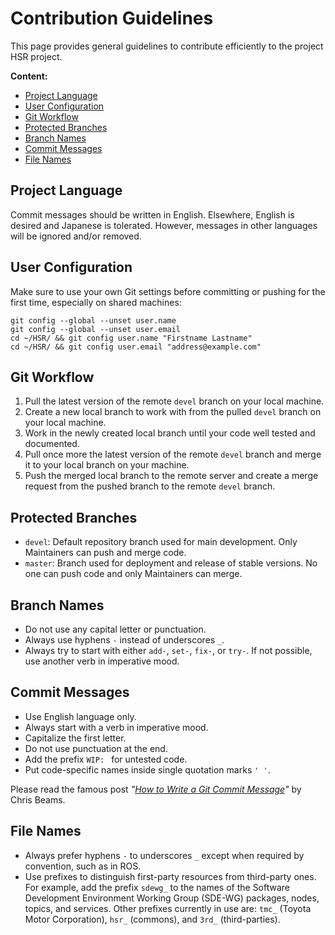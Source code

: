 # Contribution Guidelines

This page provides general guidelines to contribute efficiently to the project HSR project.

**Content:**

*   [Project Language](#project-language)
*   [User Configuration](#user-configuration)
*   [Git Workflow](#git-workflow)
*   [Protected Branches](#protected-branches)
*   [Branch Names](#branch-names)
*   [Commit Messages](#commit-messages)
*   [File Names](#file-names)

## Project Language

Commit messages should be written in English. Elsewhere, English is desired and Japanese is tolerated. However, messages in other languages will be ignored and/or removed.

## User Configuration

Make sure to use your own Git settings before committing or pushing for the first time, especially on shared machines:

```shell
git config --global --unset user.name
git config --global --unset user.email
cd ~/HSR/ && git config user.name "Firstname Lastname"
cd ~/HSR/ && git config user.email "address@example.com"
```

## Git Workflow

1.   Pull the latest version of the remote `devel` branch on your local machine.
2.   Create a new local branch to work with from the pulled `devel` branch on your local machine.
3.   Work in the newly created local branch until your code well tested and documented.
4.   Pull once more the latest version of the remote `devel` branch and merge it to your local branch on your machine.
5.   Push the merged local branch to the remote server and create a merge request from the pushed branch to the remote `devel` branch.

## Protected Branches

*   `devel`: Default repository branch used for main development. Only Maintainers can push and merge code.
*   `master`: Branch used for deployment and release of stable versions. No one can push code and only Maintainers can merge.

## Branch Names

*   Do not use any capital letter or punctuation.
*   Always use hyphens `-` instead of underscores `_`.
*   Always try to start with either `add-`, `set-`, `fix-`, or `try-`. If not possible, use another verb in imperative mood.

## Commit Messages

*   Use English language only.
*   Always start with a verb in imperative mood.
*   Capitalize the first letter.
*   Do not use punctuation at the end.
*   Add the prefix `WIP: ` for untested code.
*   Put code-specific names inside single quotation marks `' '`.

Please read the famous post *"[How to Write a Git Commit Message](https://chris.beams.io/posts/git-commit/)"* by Chris Beams.

## File Names

*   Always prefer hyphens `-` to underscores `_` except when required by convention, such as in ROS.
*   Use prefixes to distinguish first-party resources from third-party ones. For example, add the prefix `sdewg_` to the names of the Software Development Environment Working Group (SDE-WG) packages, nodes, topics, and services. Other prefixes currently in use are: `tmc_` (Toyota Motor Corporation), `hsr_` (commons), and `3rd_` (third-parties).

